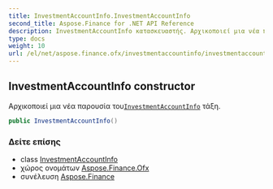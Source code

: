 ```yaml
---
title: InvestmentAccountInfo.InvestmentAccountInfo
second_title: Aspose.Finance for .NET API Reference
description: InvestmentAccountInfo κατασκευαστής. Αρχικοποιεί μια νέα παρουσία τουInvestmentAccountInfo τάξη.
type: docs
weight: 10
url: /el/net/aspose.finance.ofx/investmentaccountinfo/investmentaccountinfo/
---
```

## InvestmentAccountInfo constructor

Αρχικοποιεί μια νέα παρουσία του[`InvestmentAccountInfo`](../) τάξη.

```csharp
public InvestmentAccountInfo()
```

### Δείτε επίσης

* class [InvestmentAccountInfo](../)
* χώρος ονομάτων [Aspose.Finance.Ofx](../../investmentaccountinfo/)
* συνέλευση [Aspose.Finance](../../../)


